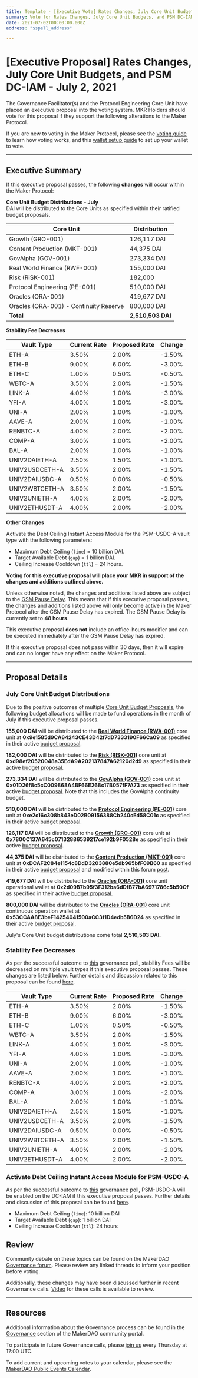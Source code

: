 ```yaml
---
title: Template - [Executive Vote] Rates Changes, July Core Unit Budgets, and PSM DC-IAM - July 2, 2021
summary: Vote for Rates Changes, July Core Unit Budgets, and PSM DC-IAM
date: 2021-07-02T00:00:00.000Z
address: "$spell_address"

---
```

# [Executive Proposal] Rates Changes, July Core Unit Budgets, and PSM DC-IAM - July 2, 2021

The Governance Facilitator(s) and the Protocol Engineering Core Unit have placed an executive proposal into the voting system. MKR Holders should vote for this proposal if they support the following alterations to the Maker Protocol.

If you are new to voting in the Maker Protocol, please see the [voting guide](https://community-development.makerdao.com/en/learn/governance/how-voting-works/) to learn how voting works, and this [wallet setup guide](https://community-development.makerdao.com/en/learn/governance/voting-setup/) to set up your wallet to vote.

---

## Executive Summary

If this executive proposal passes, the following **changes** will occur within the Maker Protocol:

**Core Unit Budget Distributions - July**  
DAI will be distributed to the Core Units as specified within their ratified budget proposals.

| Core Unit | Distribution |
|-|-|
| Growth (GRO-001) | 126,117 DAI|
| Content Production (MKT-001) | 44,375 DAI|
| GovAlpha (GOV-001) | 273,334 DAI|
| Real World Finance (RWF-001) | 155,000 DAI|
| Risk (RISK-001) | 182,000 |
| Protocol Engineering (PE-001) | 510,000 DAI|
| Oracles (ORA-001) | 419,677 DAI|
| Oracles (ORA-001) - Continuity Reserve | 800,000 DAI|
| **Total** | **2,510,503 DAI** |

**Stability Fee Decreases**

| Vault Type | Current Rate | Proposed Rate | Change |
|-|-|-|-|
| ETH-A | 3.50% | 2.00% | -1.50% |
| ETH-B | 9.00% | 6.00% | -3.00% |
| ETH-C | 1.00% | 0.50% | -0.50% |
| WBTC-A | 3.50% | 2.00% | -1.50% |
| LINK-A | 4.00% | 1.00% | -3.00% |
| YFI-A | 4.00% | 1.00% | -3.00% |
| UNI-A | 2.00% | 1.00% | -1.00% |
| AAVE-A | 2.00% | 1.00% | -1.00% |
| RENBTC-A | 4.00% | 2.00% | -2.00% |
| COMP-A | 3.00% | 1.00% | -2.00% |
| BAL-A | 2.00% | 1.00% | -1.00% |
| UNIV2DAIETH-A | 2.50% | 1.50% | -1.00% |
| UNIV2USDCETH-A | 3.50% | 2.00% | -1.50% |
| UNIV2DAIUSDC-A | 0.50% | 0.00% | -0.50% |
| UNIV2WBTCETH-A | 3.50% | 2.00% | -1.50% |
| UNIV2UNIETH-A | 4.00% | 2.00% | -2.00% |
| UNIV2ETHUSDT-A | 4.00% | 2.00% | -2.00% |

**Other Changes**

Activate the Debt Ceiling Instant Access Module for the PSM-USDC-A vault type with the following parameters:
- Maximum Debt Ceiling (`line`) = 10 billion DAI.
- Target Available Debt (`gap`) = 1 billion DAI.
- Ceiling Increase Cooldown (`ttl`) = 24 hours.

**Voting for this executive proposal will place your MKR in support of the changes and additions outlined above.**

Unless otherwise noted, the changes and additions listed above are subject to the [GSM Pause Delay](https://community-development.makerdao.com/en/learn/governance/param-gsm-pause-delay). This means that if this executive proposal passes, the changes and additions listed above will only become active in the Maker Protocol after the GSM Pause Delay has expired. The GSM Pause Delay is currently set to **48 hours**.

This executive proposal **does not** include an office-hours modifier and can be executed immediately after the GSM Pause Delay has expired.

If this executive proposal does not pass within 30 days, then it will expire and can no longer have any effect on the Maker Protocol.

---

## Proposal Details

### July Core Unit Budget Distributions

Due to the positive outcomes of multiple [Core Unit Budget Proposals](https://mips.makerdao.com/mips/list?&search=$AND(%23core-unit,%20%23budget,%20%23active)&subproposalsMode=true), the following budget allocations will be made to fund operations in the month of July if this executive proposal passes.

**155,000 DAI** will be distributed to the **[Real World Finance (RWA-001)](https://mips.makerdao.com/mips/details/MIP39c2SP1)**  core unit at **0x9e1585d9CA64243CE43D42f7dD7333190F66Ca09**  as specified in their active [budget proposal](https://mips.makerdao.com/mips/details/MIP40c3SP12).

**182,000 DAI** will be distributed to the **[Risk (RISK-001)](https://mips.makerdao.com/mips/details/MIP39c2SP2)**  core unit at **0xd98ef20520048a35EdA9A202137847A62120d2d9**  as specified in their active [budget proposal](https://mips.makerdao.com/mips/details/MIP40c3SP13).

**273,334 DAI** will be distributed to the **[GovAlpha (GOV-001)](https://mips.makerdao.com/mips/details/MIP40c3SP11)** core unit at **0x01D26f8c5cC009868A4BF66E268c17B057fF7A73**  as specified in their active [budget proposal](https://mips.makerdao.com/mips/details/MIP40c3SP3). Note that this includes the GovAlpha continuity budget.

**510,000 DAI** will be distributed to the **[Protocol Engineering (PE-001)](https://mips.makerdao.com/mips/details/MIP39c2SP7)** core unit at **0xe2c16c308b843eD02B09156388Cb240cEd58C01c** as specified in their active [budget proposal](https://mips.makerdao.com/mips/details/MIP40c3SP7).

**126,117 DAI** will be distributed to the **[Growth (GRO-001)](https://mips.makerdao.com/mips/details/MIP39c2SP4)**  core unit at **0x7800C137A645c07132886539217ce192b9F0528e**  as specified in their active [budget proposal](https://mips.makerdao.com/mips/details/MIP40c3SP4).

**44,375 DAI** will be distributed to the **[Content Production (MKT-001)](https://mips.makerdao.com/mips/details/MIP39c2SP5)**  core unit at **0xDCAF2C84e1154c8DdD3203880e5db965bfF09B60** as specified in their active [budget proposal](https://mips.makerdao.com/mips/details/MIP41c4SP5) and modified within this forum [post](https://forum.makerdao.com/t/adding-content-production-multisig/8428/5).

**419,677 DAI** will be distributed to the **[Oracles (ORA-001)](https://mips.makerdao.com/mips/details/MIP39c2SP13)** core unit operational wallet at **0x2d09B7b95f3F312ba6dDfB77bA6971786c5b50Cf** as specified in their active [budget proposal](https://mips.makerdao.com/mips/details/MIP40c3SP15).

**800,000 DAI** will be distributed to the **[Oracles (ORA-001)](https://mips.makerdao.com/mips/details/MIP39c2SP13)** core unit continuous operation wallet at **0x53CCAA8E3beF14254041500aCC3f1D4edb5B6D24** as specified in their active [budget proposal](https://mips.makerdao.com/mips/details/MIP40c3SP15).

July's Core Unit budget distributions come total **2,510,503 DAI.**


### Stability Fee Decreases

As per the successful outcome to [this](https://vote.makerdao.com/polling/QmfZWY87?network=mainnet#poll-detail) governance poll, stability Fees will be decreased on multiple vault types if this executive proposal passes. These changes are listed below. Further details and discussion related to this proposal can be found [here](https://forum.makerdao.com/t/parameter-changes-proposal-ppg-omc-001-28-june-2021/8991).

| Vault Type | Current Rate | Proposed Rate | Change |
|-|-|-|-|
| ETH-A | 3.50% | 2.00% | -1.50% |
| ETH-B | 9.00% | 6.00% | -3.00% |
| ETH-C | 1.00% | 0.50% | -0.50% |
| WBTC-A | 3.50% | 2.00% | -1.50% |
| LINK-A | 4.00% | 1.00% | -3.00% |
| YFI-A | 4.00% | 1.00% | -3.00% |
| UNI-A | 2.00% | 1.00% | -1.00% |
| AAVE-A | 2.00% | 1.00% | -1.00% |
| RENBTC-A | 4.00% | 2.00% | -2.00% |
| COMP-A | 3.00% | 1.00% | -2.00% |
| BAL-A | 2.00% | 1.00% | -1.00% |
| UNIV2DAIETH-A | 2.50% | 1.50% | -1.00% |
| UNIV2USDCETH-A | 3.50% | 2.00% | -1.50% |
| UNIV2DAIUSDC-A | 0.50% | 0.00% | -0.50% |
| UNIV2WBTCETH-A | 3.50% | 2.00% | -1.50% |
| UNIV2UNIETH-A | 4.00% | 2.00% | -2.00% |
| UNIV2ETHUSDT-A | 4.00% | 2.00% | -2.00% |

### Activate Debt Ceiling Instant Access Module for PSM-USDC-A

As per the successful outcome to [this](https://vote.makerdao.com/polling/QmZz4ssm?network=mainnet#poll-detail) governance poll, PSM-USDC-A will be enabled on the DC-IAM if this executive proposal passes. Further details and discussion of this proposal can be found [here](https://forum.makerdao.com/t/signal-request-adjust-psm-usdc-a-for-whatever-it-takes-to-keep-the-peg/8601).
- Maximum Debt Ceiling (`line`): 10 billion DAI
- Target Available Debt (`gap`): 1 billion DAI
- Ceiling Increase Cooldown (`ttl`): 24 hours

## Review

Community debate on these topics can be found on the MakerDAO [Governance forum](https://forum.makerdao.com/). Please review any linked threads to inform your position before voting.

Additionally, these changes may have been discussed further in recent Governance calls. [Video](https://www.youtube.com/playlist?list=PLLzkWCj8ywWNq5-90-Id6VPSsrk4OWVan) for these calls is available to review.

---

## Resources

Additional information about the Governance process can be found in the [Governance](https://community-development.makerdao.com/en/learn/governance) section of the MakerDAO community portal.

To participate in future Governance calls, please [join us](https://github.com/makerdao/community/tree/master/governance/governance-and-risk-meetings) every Thursday at 17:00 UTC.

To add current and upcoming votes to your calendar, please see the [MakerDAO Public Events Calendar](https://calendar.google.com/calendar/embed?src=makerdao.com_3efhm2ghipksegl009ktniomdk%40group.calendar.google.com&ctz=UTC&mode=week&showCalendars=0&showPrint=0).

